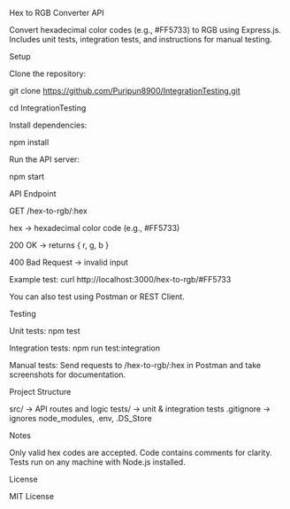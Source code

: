 Hex to RGB Converter API

Convert hexadecimal color codes (e.g., #FF5733) to RGB using Express.js. Includes unit tests, integration tests, and instructions for manual testing.

Setup

Clone the repository:

git clone https://github.com/Puripun8900/IntegrationTesting.git

cd IntegrationTesting

Install dependencies:

npm install

Run the API server:

npm start

API Endpoint

GET /hex-to-rgb/:hex

hex → hexadecimal color code (e.g., #FF5733)

200 OK → returns { r, g, b }

400 Bad Request → invalid input

Example test: curl http://localhost:3000/hex-to-rgb/#FF5733

You can also test using Postman or REST Client.

Testing

Unit tests: npm test

Integration tests: npm run test:integration

Manual tests: Send requests to /hex-to-rgb/:hex in Postman and take screenshots for documentation.

Project Structure

src/ → API routes and logic
tests/ → unit & integration tests
.gitignore → ignores node_modules, .env, .DS_Store

Notes

Only valid hex codes are accepted.
Code contains comments for clarity.
Tests run on any machine with Node.js installed.

License

MIT License
